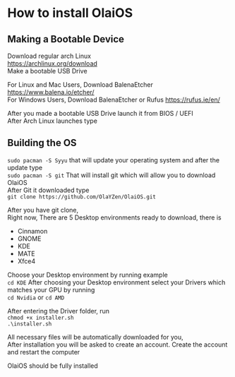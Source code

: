 # How to install OlaiOS

## Making a Bootable Device

Download regular arch Linux
<br />https://archlinux.org/download
<br />Make a bootable USB Drive

For Linux and Mac Users, Download BalenaEtcher https://www.balena.io/etcher/
<br />For Windows Users, Download BalenaEtcher or Rufus https://rufus.ie/en/

After you made a bootable USB Drive launch it from BIOS / UEFI
<br />After Arch Linux launches type

## Building the OS

`sudo pacman -S Syyu` that will update your operating system and after the update type
<br />`sudo pacman -S git` That will install git which will allow you to download OlaiOS
<br />After Git it downloaded type
<br />`git clone https://github.com/OlaYZen/OlaiOS.git`

After you have git clone,
<br />Right now, There are 5 Desktop environments ready to download, there is

- Cinnamon
- GNOME
- KDE
- MATE
- Xfce4

Choose your Desktop environment by running example
<br />`cd KDE`
After choosing your Desktop environment select your Drivers which matches your GPU by running
<br />`cd Nvidia` or `cd AMD`


After entering the Driver folder, run
<br />`chmod +x installer.sh`
<br />`.\installer.sh`

All necessary files will be automatically downloaded for you,
<br />After installation you will be asked to create an account. Create the account and restart the computer

OlaiOS should be fully installed
